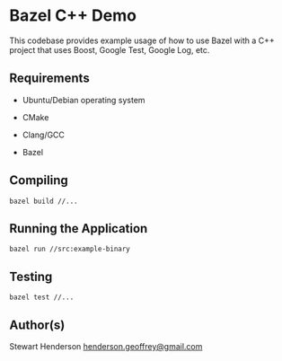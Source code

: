 # Bazel C++ Demo

This codebase provides example usage of how to use Bazel with a C++
project that uses Boost, Google Test, Google Log, etc.

## Requirements

  * Ubuntu/Debian operating system

  * CMake 

  * Clang/GCC

  * Bazel

## Compiling

  ``
  bazel build //...
  ``

## Running the Application

  ``
  bazel run //src:example-binary
  ``

## Testing

  ``
  bazel test //...
  ``

## Author(s)

Stewart Henderson <henderson.geoffrey@gmail.com>
